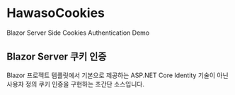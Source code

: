 # HawasoCookies
Blazor Server Side Cookies Authentication Demo


## Blazor Server 쿠키 인증

Blazor 프로젝트 템플릿에서 기본으로 제공하는 ASP.NET Core Identity 기술이 아닌 사용자 정의 쿠키 인증을 구현하는 초간단 소스입니다.


